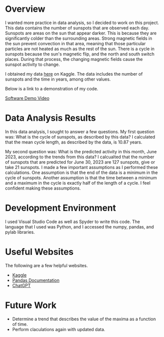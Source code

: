 # Overview

I wanted more practice in data analysis, so I decided to work on this project. This data contains the number of sunspots that are observed each day. Sunspots are areas on the sun that appear darker. This is because they are significantly colder than the surrounding areas. Strong magnetic fields in the sun prevent convection in that area, meaning that those particular particles are not heated as much as the rest of the sun. There is a cycle in sunspots because the sun's magnetic flip, and the north and south switch places. During that process, the changing magnetic fields cause the sunspot activity to change. 

I obtained my data [here](https://www.kaggle.com/datasets/abhinand05/daily-sun-spot-data-1818-to-2019?resource=download) on Kaggle. The data includes the number of sunspots and the time in years, among other values. 


Below is a link to a demonstration of my code.

[Software Demo Video](https://www.youtube.com/watch?v=zT3IXTWs_1E)

# Data Analysis Results

In this data analysis, I sought to answer a few questions.
My first question was: What is the cycle of sunspots, as described by this data? I calculated that the mean cycle length, as described by the data, is 10.87 years. 

My second question was: What is the predicted activity in this month, June 2023, according to the trends from this data?
I calcualted that the number of sunspots that are predicted for June 30, 2023 are 127 sunspots, give or take 21 sunspots. I made a few important assumptions as I performed these calculations. One assumption is that the end of the data is a minimum in the cycle of sunspots. Another assumption is that the time between a minimum and a maximum in the cycle is exactly half of the length of a cycle. I feel confident making these assumptions. 

# Development Environment

I used Visual Studio Code as well as Spyder to write this code. The language that I used was Python, and I accessed the numpy, pandas, and pylab libraries. 

# Useful Websites

The following are a few helpful websites. 

* [Kaggle](https://www.kaggle.com/datasets/abhinand05/daily-sun-spot-data-1818-to-2019?resource=download)
* [Pandas Documentation](https://pandas.pydata.org/pandas-docs/stable/reference/api/pandas.DataFrame.boxplot.html)
* [ChatGPT](https://chat.openai.com/)

# Future Work

* Determine a trend that describes the value of the maxima as a function of time. 
* Perform claculations again with updated data.